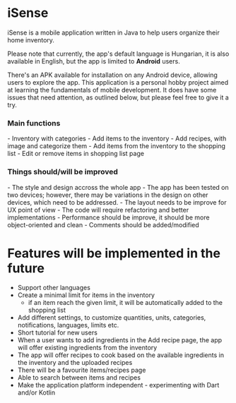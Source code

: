 # iSense
iSense is a mobile application written in Java to help users organize their home inventory.

Please note that currently, the app's default language is Hungarian, it is also available in English, but the app is limited to <b>Android</b> users.

There's an APK available for installation on any Android device, allowing users to explore the app.
This application is a personal hobby project aimed at learning the fundamentals of mobile development.
It does have some issues that need attention, as outlined below, but please feel free to give it a try.

<h3>Main functions</h3>
- Inventory with categories
- Add items to the inventory
- Add recipes, with image and categorize them
- Add items from the inventory to the shopping list
- Edit or remove items in shopping list page

<h3>Things should/will be improved</h3>
- The style and design accross the whole app
  - The app has been tested on two devices; however, there may be variations in the design on other devices, which need to be addressed.
  - The layout needs to be improve for UX point of view
- The code will require refactoring and better implementations
  - Performance should be improve, it should be more object-oriented and clean
  - Comments should be added/modified

# Features will be implemented in the future
- Support other languages
- Create a minimal limit for items in the inventory
    - if an item reach the given limit, it will be automatically added to the shopping list
- Add different settings, to customize quantities, units, categories, notifications, languages, limits etc.
- Short tutorial for new users
- When a user wants to add ingredients in the Add recipe page, the app will offer existing ingredients from the inventory
- The app will offer recipes to cook based on the available ingredients in the inventory and the uploaded recipes
- There will be a favourite items/recipes page
- Able to search between items and recipes
- Make the application platform independent - experimenting with Dart and/or Kotlin

